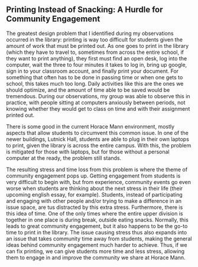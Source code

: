 ## Printing Instead of Snacking: A Hurdle for Community Engagement

The greatest design problem that I identified during my observations occurred in the library: printing is way too difficult for students given the amount of work that must be printed out. As one goes to print in the library (which they have to travel to, sometimes from across the entire school, if they want to print anything), they first must find an open desk, log into the computer, wait the three to four minutes it takes to log in, bring up google, sign in to your classroom account, and finally print your document. For something that often has to be done in passing time or when one gets to school, this takes much too long. Daily activities like this are the ones we should optimize, and the amount of time able to be saved would be tremendous. During our observations, my group was able to observe this in practice, with people sitting at computers anxiously between periods, not knowing whether they would get to class on time and with their assignment printed out.

There is some good in the current Horace Mann environment, mostly aspects that allow students to circumvent this common issue. In one of the newer buildings, Lutnick Hall, students are able to plug in their own laptops to print, given the library is across the entire campus. With this, the problem is mitigated for those with laptops, but for those without a personal computer at the ready, the problem still stands.
	
The resulting stress and time loss from this problem is where the theme of community engagement pops up. Getting engagement from students is very difficult to begin with, but from experience, community events go even worse when students are thinking about the next stress in their life (their upcoming english essay, for example). Students, instead of participating and engaging with other people and/or trying to make a difference in an issue space, are tus distracted by this extra stress. Furthermore, there is this idea of time. One of the only times where the entire upper division is together in one place is during break, outside eating snacks. Normally, this leads to great community engagement, but it also happens to be the go-to time to print in the library. The issue causing stress thus also expands into an issue that takes community time away from students, making the general ideas behind community engagement much harder to achieve. Thus, if we can fix printing, we can give students more time and less stress, allowing them to engage in and improve the community we share at Horace Mann.
